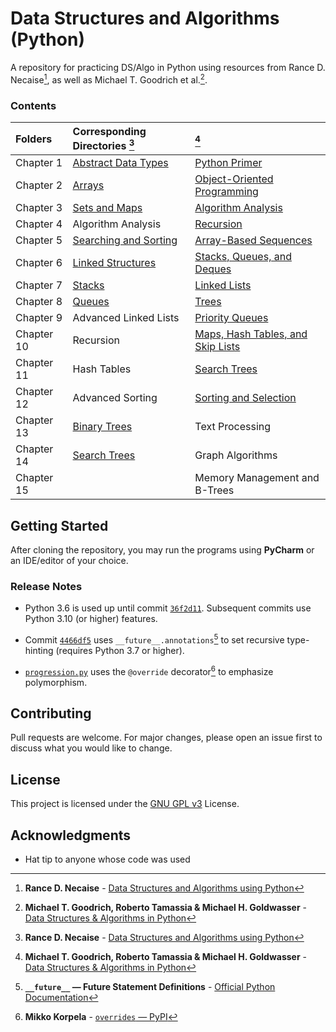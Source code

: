 # Data Structures and Algorithms (Python)

A repository for practicing DS/Algo in Python using resources from 
Rance D. Necaise<span title="Rance D. Necaise - Data Structures and Algorithms using Python">[^1]</span>,
as well as Michael T. Goodrich et al.<span title="Michael T. Goodrich, Roberto Tamassia & Michael H. Goldwasser - Data Structures & Algorithms in Python">[^2]</span>.

### Contents

| Folders    | Corresponding Directories            [^1]   | [^2]                                                    |
|:-----------|:--------------------------------------------|:--------------------------------------------------------|
| Chapter 1  | [Abstract Data Types](RDNecaise/Chapter1)   | [Python Primer](Goodrich/Chapter1)                      |
| Chapter 2  | [Arrays](RDNecaise/Chapter2)                | [Object-Oriented Programming](Goodrich/Chapter2)        |
| Chapter 3  | [Sets and Maps](RDNecaise/Chapter3)         | [Algorithm Analysis](Goodrich/Chapter3)                 |
| Chapter 4  | Algorithm Analysis                          | [Recursion](Goodrich/Chapter4)                          |
| Chapter 5  | [Searching and Sorting](RDNecaise/Chapter5) | [Array-Based Sequences](Goodrich/Chapter5)              |
| Chapter 6  | [Linked Structures](RDNecaise/Chapter6)     | [Stacks, Queues, and Deques](Goodrich/Chapter6)         |
| Chapter 7  | [Stacks](RDNecaise/Chapter7)                | [Linked Lists](Goodrich/Chapter7)                       |
| Chapter 8  | [Queues](RDNecaise/Chapter8)                | [Trees](Goodrich/Chapter8)                              |
| Chapter 9  | Advanced Linked Lists                       | [Priority Queues](Goodrich/Chapter9)                    |
| Chapter 10 | Recursion                                   | [Maps, Hash Tables, and Skip Lists](Goodrich/Chapter10) |
| Chapter 11 | Hash Tables                                 | [Search Trees](Goodrich/Chapter11)                      |
| Chapter 12 | Advanced Sorting                            | [Sorting and Selection](Goodrich/Chapter12)             |
| Chapter 13 | [Binary Trees](RDNecaise/Chapter13)         | Text Processing                                         |
| Chapter 14 | [Search Trees](RDNecaise/Chapter14)         | Graph Algorithms                                        |
| Chapter 15 |                                             | Memory Management and B-Trees                           |

## Getting Started

After cloning the repository, you may run the programs using **PyCharm** or an IDE/editor of your choice. 

### Release Notes

- Python 3.6 is used up until commit [`36f2d11`](https://github.com/awwalm/DSAlgoPy/commit/36f2d11). 
Subsequent commits use Python 3.10 (or higher) features.

- Commit [`4466df5`](https://github.com/awwalm/DSAlgoPy/commit/4466df5) uses 
<span title=" __future__ — Future Statement Definitions - Official Python Documentation">`__future__.annotations`[^3]</span> 
to set recursive type-hinting (requires Python 3.7 or higher).

- [`progression.py`](Goodrich/Chapter2/progression.py) uses the `@override` decorator[^4] to emphasize polymorphism.

## Contributing

Pull requests are welcome. For major changes, please open an issue first to discuss what you would like to change.

## License

This project is licensed under the [GNU GPL v3](https://choosealicense.com/licenses/gpl-3.0/) License.

## Acknowledgments

* Hat tip to anyone whose code was used

<!-- Footnotes -->

[^1]: **Rance D. Necaise** - [Data Structures and Algorithms using Python](
                            https://www.amazon.com/Data-Structures-Algorithms-Using-Python/dp/0470618299)

[^2]: **Michael T. Goodrich, Roberto Tamassia & Michael H. Goldwasser** - [Data Structures & Algorithms in Python](
                            https://www.wiley.com/en-us/Data+Structures+and+Algorithms+in+Python-p-9781118290279)

[^3]: **`__future__` — Future Statement Definitions** - [Official Python Documentation](
                            https://docs.python.org/3.11/library/__future__.html)

[^4]: **Mikko Korpela** - [`overrides` — PyPI](
                            https://pypi.org/project/overrides/)
